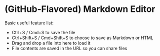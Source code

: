 # (GitHub-Flavored) Markdown Editor

Basic useful feature list:

 * Ctrl+S / Cmd+S to save the file
 * Ctrl+Shift+S / Cmd+Shift+S to choose to save as Markdown or HTML
 * Drag and drop a file into here to load it
 * File contents are saved in the URL so you can share files
